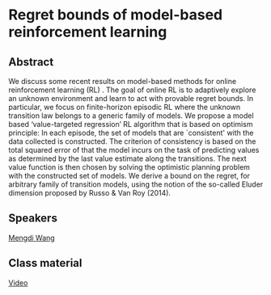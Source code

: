 # Regret bounds of model-based reinforcement learning

## Abstract

We discuss some recent results on model-based methods for online reinforcement learning (RL) . The goal of online RL is to adaptively explore an unknown environment and learn to act with provable regret bounds. In particular, we focus on finite-horizon episodic RL where the unknown transition law belongs to a generic family of models. We propose a model based ‘value-targeted regression’ RL algorithm that is based on optimism principle: In each episode, the set of models that are `consistent' with the data collected is constructed. The criterion of consistency is based on the total squared error of that the model incurs on the task of predicting values as determined by the last value estimate along the transitions. The next value function is then chosen by solving the optimistic planning problem with the constructed set of models. We derive a bound on the regret, for arbitrary family of transition models, using the notion of the so-called Eluder dimension proposed by Russo & Van Roy (2014). 

## Speakers  
[Mengdi Wang](mengdi-wang.md)  


## Class material
[Video](https://us02web.zoom.us/rec/play/pYPCiE95k7RGRbLWXSgQ-kWUMGpdopDPntSwl7ehxu7YkkwywQUd6fdjiFMD6yZdJh2zDRm-WM9LG6Kv.QyOobcsChamMszxF?startTime=1617287469000&_x_zm_rtaid=bEWCP9bZQcqdgw2uo6bNZQ.1617351700726.be5ebfbe27a7cf6a6a07cc5f95a28017&_x_zm_rhtaid=842)


